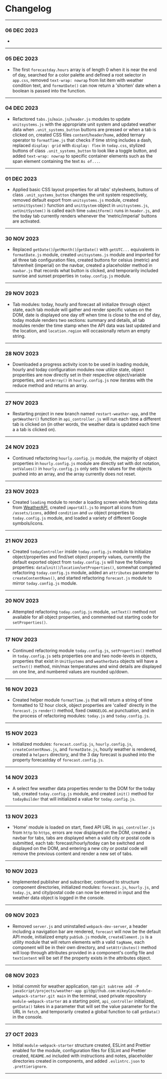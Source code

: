 # Changelog
---
### 06 DEC 2023
- 
---
### 05 DEC 2023
- The first `forecastday.hours` array is of length 0 when it is near the end of day, searched for a color palette and defined a root selector in `app.css`, removed `text-wrap: nowrap` from list item with weather condition text, and `formatDate()` can now return a 'shorten' date when a boolean is passed into the function.  
---
### 04 DEC 2023
- Refactored `tabs.js`/`main.js`/`header.js` modules to update `unitsystems.js` with the appropriate unit system and updated weather data when `.unit_systems_button` buttons are pressed or when a tab is clicked on, created CSS files `content`/`header`/`home`, added ternary operator to `formatTime.js` that checks if time string includes a dash, replaced `display: grid` with `display: flex` in `today.css`, stylized buttons of class `.unit_systems_button` to look like a toggle button, and added `text-wrap: nowrap` to specific container elements such as the span element containing the text `As of...`.  
---
### 01 DEC 2023
- Applied basic CSS layout properties for all tabs' stylesheets, buttons of class `.unit_systems_button` changes the unit system respectively, removed default export from `unitsystems.js` module, created `setUnitSystem()` function and `unitSystem` object in `unitsystems.js`, `setUnitSystem()` is called each time `submitForm()` runs in `header.js`, and the today tab currently renders whenever the 'metric/imperial' buttons are activated.  
---
### 30 NOV 2023
- Replaced `getDate()`/`getMonth()`/`getDate()` with `getUTC...` equivalents in `formatDate.js` module, created `unitsystems.js` module and imported for all three tab configuration files, created buttons for celsius (metric) and fahrenheit (imperial) on the navbar, created a placeholder method in `navbar.js` that records what button is clicked, and temporarily included sunrise and sunset properties in `today.config.js` module.  
---
### 29 NOV 2023
- Tab modules: today, hourly and forecast all initialize through object state, each tab module will gather and render specific values on the DOM, date is displayed one day off when time is close to the end of day, today module renders two sections: summary and details, all tab modules render the time stamp when the API data was last updated and the location, and `location.region` will occasionally return an empty string.  
---
### 28 NOV 2023
- Downloaded a progress activity icon to be used in loading module, hourly and today configuration modules now utilize state, object properities are now directly set in their respective object/variable properties, and `setArray()` in `hourly.config.js` now iterates with the reduce method and returns an array.  
---
### 27 NOV 2023
- Restarting project in new branch named `restart-weather-app`, and the `getWeather()` function in `api_controller.js` will run each time a different tab is clicked on (in other words, the weather data is updated each time a a tab is clicked on). 
---
### 24 NOV 2023
- Continued refactoring `hourly.config.js` module, the majority of object properties in `hourly.config.js` module are directly set with dot notation, `setValues()` in `hourly.config.js` only sets the values for the objects pushed into an array, and the array currently does not reset.  
---
### 23 NOV 2023
- Created `loading` module to render a loading screen while fetching data from [WeatherAPI](https://https://www.weatherapi.com/docs/), created `importAll.js` to import all icons from `/assets/icons`, added `condition` and `uv` object properties to `today.config.js` module, and loaded a variety of different Google symbols/icons.  
---
### 21 NOV 2023
- Created `todayController` inside `today.config.js` module to initialize object/properties and find/set object property values, currently the default exported object from `today.config.js` will have the following properties: `data`/`init()`/`location`/`setProperties()`, somewhat completed refactoring `today.config.js` module, added an `attributes` parameter to `createContentRows()`, and started refactoring `forecast.js` module to mirror `today.config.js` module.  
---
### 20 NOV 2023
- Attempted refactoring `today.config.js` module, `setText()` method not available for all object properties, and commented out starting code for `setProperties()`.  
---
### 17 NOV 2023
- Continued refactoring module `today.config.js`, `setProperties()` method in `today.config.js` sets properties one and two node-levels in objects, properties that exist in `UnitSystems` and `weatherData` objects will have a `setText()` method, min/max temperatures and wind details are displayed on one line, and numbered values are rounded up/down.  
---
### 16 NOV 2023
- Created helper module `formatTime.js` that will return a string of time formatted to 12 hour clock, object properties are 'called' directly in the `forecast.js` `render()` method, fixed `CHANGELOG.md` punctuation, and in the process of refactoring modules: `today.js` and `today.config.js`.  
---
### 15 NOV 2023
- Initialized modules: `forecast.config.js`, `hourly.config.js`, `createContentRows.js`, and `formatDate.js`, hourly weather is rendered, created a `helpers` directory, and the 3 day forecast is pushed into the property forecastday of `forecast.config.js`.  
---
### 14 NOV 2023
- A select few weather data properties render to the DOM for the today tab, created `today.config.js` module, and created `init()` method for `todayBuilder` that will initialized a value for `today.config.js`.  
---
### 13 NOV 2023
- 'Home' module is loaded on start, fixed API URL in `api_controller.js` from `http` to `https`, errors are now displayed on the DOM, created a navbar for tabs, tabs are displayed when a valid city or postal code is submitted, each tab: forecast/hourly/today can be switched and displayed on the DOM, and entering a new city or postal code will remove the previous content and render a new set of tabs.  
---
### 10 NOV 2023
- Implemented publisher and subscriber, continued to structure component directories, initialized modules: `forecast.js`, `hourly.js`, and `today.js`, and city/postal code can now be entered in input and the weather data object is logged in the console.  
---
### 09 NOV 2023
- Removed `server.js` and uninstalled `webpack-dev-server`, a header including a navigation bar are rendered, `forecast` will now be the default API mode, initialized empty `pubSub.js` module, `createElement.js` is a utility module that will return elements with a valid `tagName`, each component will be in their own directory, and `setAttributes()` method will loop through attributes provided in a component's config file and `textContent` will be set if the property exists in the attributes object.  
---
### 08 NOV 2023
- Initial commit for weather application, ran `git subtree add -P javaScript/projects/weather-app git@github.com:mikeyCos/module-webpack-starter.git main` in the terminal, used private repository `module-webpack-starter` as a starting point, `api_controller` initialized, `getData()` takes in a parameter that will set the value parameter for the URL in `fetch`, and temporarily created a global function to call `getData()` in the console.  
---
### 27 OCT 2023
- Initial `module-webpack-starter` structure created, ESLint and Prettier enabled for the module, configuration files for ESLint and Prettier created, `README.md` included with instructions and notes, placeholder directories created in components, and added `.eslintrc.json` to `.prettierignore`.  
---
